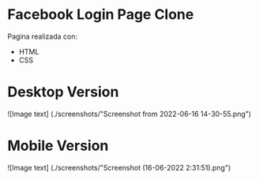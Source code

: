 # Facebook Login Page Clone

Pagina realizada con:

* HTML
* CSS

# Desktop Version

![Image text] (./screenshots/"Screenshot from 2022-06-16 14-30-55.png")

# Mobile Version
![Image text] (./screenshots/"Screenshot (16-06-2022 2:31:51).png")